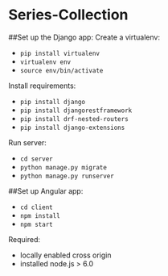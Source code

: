 # Series-Collection
##Set up the Django app:
Create a virtualenv:
- `pip install virtualenv`  
- `virtualenv env`  
- `source env/bin/activate`  

Install requirements:
- `pip install django`  
- `pip install djangorestframework`  
- `pip install drf-nested-routers`
- `pip install django-extensions`

Run server:
- `cd server`  
- `python manage.py migrate`  
- `python manage.py runserver`  

##Set up Angular app:
- `cd client`  
- `npm install`  
- `npm start`  

Required:
 - locally enabled cross origin
 - installed node.js > 6.0
